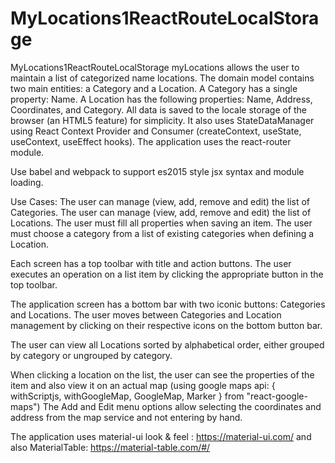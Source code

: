 ﻿# MyLocations1ReactRouteLocalStorage
MyLocations1ReactRouteLocalStorage myLocations allows the user to maintain a list of categorized name locations. The domain model contains two main entities: a Category and a Location. A Category has a single property: Name. A Location has the following properties: Name, Address, Coordinates, and Category. All data is saved to the locale storage of the browser (an HTML5 feature) for simplicity. It also uses StateDataManager using React Context Provider and Consumer (createContext, useState, useContext, useEffect hooks). The application uses the react-router module.

Use babel and webpack to support es2015 style jsx syntax and module loading.

Use Cases: The user can manage (view, add, remove and edit) the list of Categories. The user can manage (view, add, remove and edit) the list of Locations. The user must fill all properties when saving an item. The user must choose a category from a list of existing categories when defining a Location.

Each screen has a top toolbar with title and action buttons. The user executes an operation on a list item by clicking the appropriate button in the top toolbar.

The application screen has a bottom bar with two iconic buttons: Categories and Locations. The user moves between Categories and Location management by clicking on their respective icons on the bottom button bar.

The user can view all Locations sorted by alphabetical order, either grouped by category or ungrouped by category.

When clicking a location on the list, the user can see the properties of the item and also view it on an actual map (using google maps api: { withScriptjs, withGoogleMap, GoogleMap, Marker } from "react-google-maps") The Add and Edit menu options allow selecting the coordinates and address from the map service and not entering by hand.

The application uses material-ui look & feel : https://material-ui.com/ and also MaterialTable: https://material-table.com/#/
